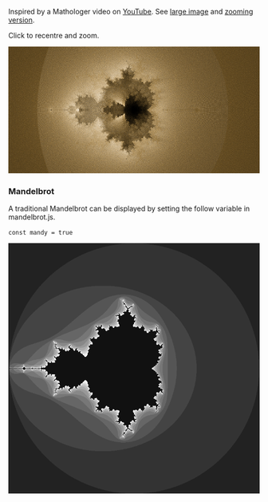 Inspired by a Mathologer video on
[YouTube](https://www.youtube.com/watch?v=9gk_8mQuerg). See [large
image](images/buddhabrot.png) and [zooming version](mandy.html).

Click to recentre and zoom.

![](images/buddhabrot_small.png)

### Mandelbrot
A traditional Mandelbrot can be displayed by setting the follow variable in
mandelbrot.js.

```
const mandy = true
```

![](images/mandelbrot.png)
